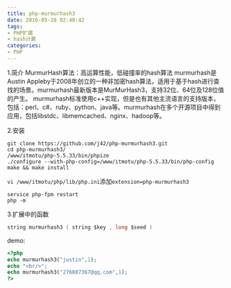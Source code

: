 ```yaml
---
title: php-murmurhash3
date: 2016-05-28 02:40:42
tags:
- PHP扩展
- hash计算
categories:
- PHP
---
```

1.简介
MurmurHash算法：高运算性能，低碰撞率的hash算法
murmurhash是 Austin Appleby于2008年创立的一种非加密hash算法，适用于基于hash进行查找的场景。murmurhash最新版本是MurMurHash3，支持32位、64位及128位值的产生。
murmurhash标准使用c++实现，但是也有其他主流语言的支持版本，包括：perl、c#、ruby、python、java等。murmurhash在多个开源项目中得到应用，包括libstdc、libmemcached、nginx、hadoop等。

2.安装
```shell
git clone https://github.com/j42/php-murmurhash3.git
cd php-murmurhash3/
/www/itmotu/php-5.5.33/bin/phpize
./configure --with-php-config=/www/itmotu/php-5.5.33/bin/php-config
make && make install
```
`vi /www/itmotu/php/lib/php.ini`添加`extension=php-murmurhash3`
```shell
service php-fpm restart
php -m
```

3.扩展中的函数
```c
string murmurhash3 ( string $key , long $seed )
```
demo:
```php
<?php
echo murmurhash3("justin",1);
echo "<br/>";
echo murmurhash3("276887367@qq.com",1);
?>
```
